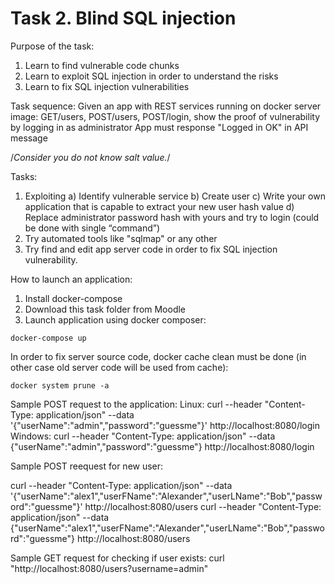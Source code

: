 
# Task 2. Blind SQL injection

Purpose of the task:
1. Learn to find vulnerable code chunks
2. Learn to exploit SQL injection in order to understand the risks
3. Learn to fix SQL injection vulnerabilities

Task sequence:
Given an app with REST services running on docker server image: GET/users, POST/users, POST/login, show the proof of vulnerability by logging in as administrator
App must response "Logged in OK" in API message 

/*Consider you do not know salt value.*/

Tasks:
1. Exploiting
   a) Identify vulnerable service
   b) Create user
   c) Write your own application that is capable to extract your new user hash value
   d) Replace administrator password hash with yours and try to login (could be done with single “command”)
2. Try automated tools like "sqlmap" or any other
3. Try find and edit app server code in order to fix SQL injection vulnerability.


How to launch an application:
1. Install docker-compose
2. Download this task folder from Moodle
3. Launch application using docker composer: 
  ```
  docker-compose up
  ```

  
In order to fix server source code, docker cache clean must be done (in other case old server code will be used from cache):
  ```
  docker system prune -a
  ```
  
Sample POST request to the application:
Linux: curl --header "Content-Type: application/json" --data '{"userName":"admin","password":"guessme"}' http://localhost:8080/login
Windows: curl --header "Content-Type: application/json" --data {\"userName\":\"admin\",\"password\":\"guessme\"} http://localhost:8080/login

Sample POST reequest for new user:

curl --header "Content-Type: application/json" --data '{"userName":"alex1","userFName":"Alexander","userLName":"Bob","password":"guessme"}' http://localhost:8080/users
curl --header "Content-Type: application/json" --data {\"userName\":\"alex1\",\"userFName\":\"Alexander\",\"userLName\":\"Bob\",\"password\":\"guessme\"} http://localhost:8080/users

Sample GET request for checking if user exists:
curl "http://localhost:8080/users?username=admin"
